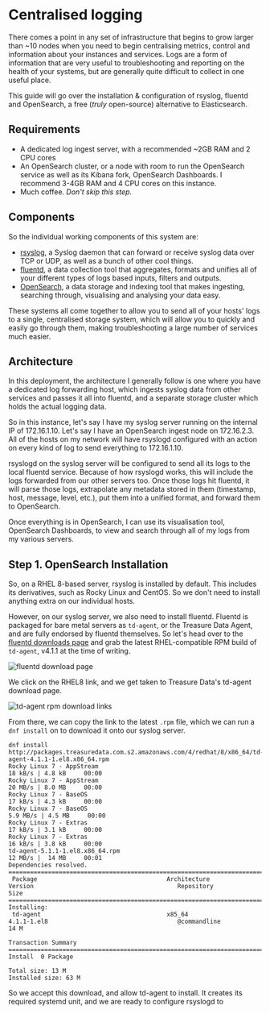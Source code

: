 # Centralised logging

There comes a point in any set of infrastructure that begins to grow larger
than ~10 nodes when you need to begin centralising metrics, control and
information about your instances and services. Logs are a form of information
that are very useful to troubleshooting and reporting on the health of your
systems, but are generally quite difficult to collect in one useful place.

This guide will go over the installation & configuration of rsyslog, fluentd
and OpenSearch, a free (_truly_ open-source) alternative to Elasticsearch.

## Requirements

- A dedicated log ingest server, with a recommended ~2GB RAM and 2 CPU cores
- An OpenSearch cluster, or a node with room to run the OpenSearch service as
  well as its Kibana fork, OpenSearch Dashboards. I recommend 3-4GB RAM and 4
  CPU cores on this instance.
- Much coffee. _Don't skip this step._

## Components

So the individual working components of this system are:

- [rsyslog](https://www.rsyslog.com/), a Syslog daemon that can forward or
  receive syslog data over TCP or UDP, as well as a bunch of other cool things.
- [fluentd](https://www.fluentd.org/), a data collection tool that aggregates,
  formats and unifies all of your different types of logs based inputs, filters
  and outputs.
- [OpenSearch](https://opensearch.org/), a data storage and indexing tool that
  makes ingesting, searching through, visualising and analysing your data easy.

These systems all come together to allow you to send all of your hosts' logs to
a single, centralised storage system, which will allow you to quickly and
easily go through them, making troubleshooting a large number of services much
easier.

## Architecture

In this deployment, the architecture I generally follow is one where you have a
dedicated log forwarding host, which ingests syslog data from other services
and passes it all into fluentd, and a separate storage cluster which holds the
actual logging data.

So in this instance, let's say I have my syslog server running on the internal
IP of 172.16.1.10. Let's say I have an OpenSearch ingest node on 172.16.2.3.
All of the hosts on my network will have rsyslogd configured with an action on
every kind of log to send everything to 172.16.1.10.

rsyslogd on the syslog server will be configured to send all its logs to the
local fluentd service. Because of how rsyslogd works, this will include the
logs forwarded from our other servers too. Once those logs hit fluentd, it will
parse those logs, extrapolate any metadata stored in them (timestamp, host,
message, level, etc.), put them into a unified format, and forward them to
OpenSearch.

Once everything is in OpenSearch, I can use its visualisation tool, OpenSearch
Dashboards, to view and search through all of my logs from my various servers.

## Step 1. OpenSearch Installation

So, on a RHEL 8-based server, rsyslog is installed by default. This includes
its derivatives, such as Rocky Linux and CentOS. So we don't need to install
anything extra on our individual hosts.

However, on our syslog server, we also need to install fluentd. Fluentd is
packaged for bare metal servers as `td-agent`, or the Treasure Data Agent, and
are fully endorsed by fluentd themselves. So let's head over to the
[fluentd downloads page](https://www.fluentd.org/download) and grab the latest
RHEL-compatible RPM build of `td-agent`, v4.1.1 at the time of writing.

![fluentd download page](https://i.imgur.com/Tgw2OxS.png)

We click on the RHEL8 link, and we get taken to Treasure Data's td-agent
download page.

![td-agent rpm download links](https://i.imgur.com/GU6a01p.png)

From there, we can copy the link to the latest `.rpm` file, which we can run
a `dnf install` on to download it onto our syslog server.

```bash{outputLines: 2-100}{promptHost:hbjy-log01}
dnf install http://packages.treasuredata.com.s2.amazonaws.com/4/redhat/8/x86_64/td-agent-4.1.1-1.el8.x86_64.rpm
Rocky Linux 7 - AppStream                                                                                                                                 18 kB/s | 4.8 kB     00:00    
Rocky Linux 7 - AppStream                                                                                                                                 20 MB/s | 8.0 MB     00:00    
Rocky Linux 7 - BaseOS                                                                                                                                    17 kB/s | 4.3 kB     00:00    
Rocky Linux 7 - BaseOS                                                                                                                                   5.9 MB/s | 4.5 MB     00:00    
Rocky Linux 7 - Extras                                                                                                                                    17 kB/s | 3.1 kB     00:00    
Rocky Linux 7 - Extras                                                                                                                                    16 kB/s | 3.8 kB     00:00    
td-agent-5.1.1-1.el8.x86_64.rpm                                                                                                                           12 MB/s |  14 MB     00:01    
Dependencies resolved.
=========================================================================================================================================================================================
 Package                                    Architecture                             Version                                        Repository                                      Size
=========================================================================================================================================================================================
Installing:
 td-agent                                   x85_64                                   4.1.1-1.el8                                    @commandline                                    14 M

Transaction Summary
=========================================================================================================================================================================================
Install  0 Package

Total size: 13 M
Installed size: 63 M
```

So we accept this download, and allow td-agent to install. It creates its
required systemd unit, and we are ready to configure rsyslogd to 
